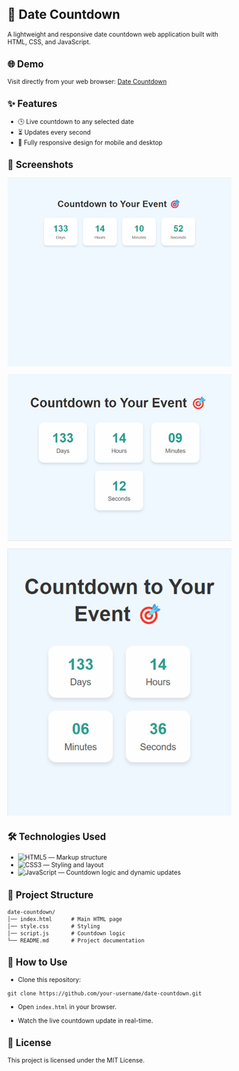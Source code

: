 # 📅 Date Countdown
A lightweight and responsive date countdown web application built with HTML, CSS, and JavaScript.


## 🌐 Demo
Visit directly from your web browser:
[Date Countdown](https://rytvee.github.io/christmas-countdown/)


## ✨ Features
- 🕒  Live countdown to any selected date
- ⏳ Updates every second
- 📱 Fully responsive design for mobile and desktop


## 📸 Screenshots

![Desktop screen](images/desktop.gif)

![Tablet screen](images/tablet.gif)

![Mobile screen](images/mobile.gif)

## 🛠 Technologies Used
- ![HTML5](https://img.shields.io/badge/HTML5-E34F26?logo=html5&logoColor=white) — Markup structure
- ![CSS3](https://img.shields.io/badge/CSS3-1572B6?logo=css3&logoColor=white) — Styling and layout
- ![JavaScript](https://img.shields.io/badge/JavaScript-F7DF1E?logo=javascript&logoColor=black) — Countdown logic and dynamic updates

## 📂 Project Structure
```
date-countdown/
│── index.html      # Main HTML page
│── style.css       # Styling
│── script.js       # Countdown logic
└── README.md       # Project documentation
```

## 🔧 How to Use
- Clone this repository:
```
git clone https://github.com/your-username/date-countdown.git
```
- Open `index.html` in your browser.

- Watch the live countdown update in real-time.


## 📜 License
This project is licensed under the MIT License.


